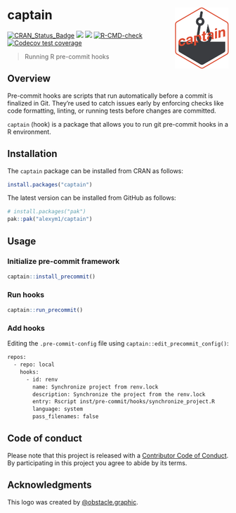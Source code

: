 
<!-- README.md is generated from README.Rmd. Please edit that file -->

# captain <a href=#><img src="man/figures/sticker.png" align="right" height="139" style="float:right; height:139px;"></a>

<!-- badges: start -->

[![CRAN_Status_Badge](https://www.r-pkg.org/badges/version/captain)](https://cran.r-project.org/package=captain)
[![](https://cranlogs.r-pkg.org/badges/captain)](https://cran.r-project.org/package=captain)
![](https://img.shields.io/badge/github%20version-1.1.1-orange.svg)
[![R-CMD-check](https://github.com/alexym1/captain/actions/workflows/R-CMD-check.yaml/badge.svg)](https://github.com/alexym1/captain/actions/workflows/R-CMD-check.yaml)
[![Codecov test
coverage](https://codecov.io/gh/alexym1/captain/branch/master/graph/badge.svg)](https://app.codecov.io/gh/alexym1/captain?branch=master)
<!-- badges: end -->

> Running R pre-commit hooks

## Overview

Pre-commit hooks are scripts that run automatically before a commit is
finalized in Git. They’re used to catch issues early by enforcing checks
like code formatting, linting, or running tests before changes are
committed.

`captain` (hook) is a package that allows you to run git pre-commit
hooks in a R environment.

## Installation

The `captain` package can be installed from CRAN as follows:

``` r
install.packages("captain")
```

The latest version can be installed from GitHub as follows:

``` r
# install.packages("pak")
pak::pak("alexym1/captain")
```

## Usage

### Initialize pre-commit framework

``` r
captain::install_precommit()
```

### Run hooks

``` r
captain::run_precommit()
```

### Add hooks

Editing the `.pre-commit-config` file using
`captain::edit_precommit_config()`:

``` bash
repos:
  - repo: local
    hooks:
      - id: renv
        name: Synchronize project from renv.lock
        description: Synchronize the project from the renv.lock
        entry: Rscript inst/pre-commit/hooks/synchronize_project.R
        language: system
        pass_filenames: false
```

## Code of conduct

Please note that this project is released with a [Contributor Code of
Conduct](https://alexym1.github.io/captain/CONTRIBUTING.html). By
participating in this project you agree to abide by its terms.

## Acknowledgments

This logo was created by
[@obstacle.graphic](https://linktr.ee/obstacle.graphic).
